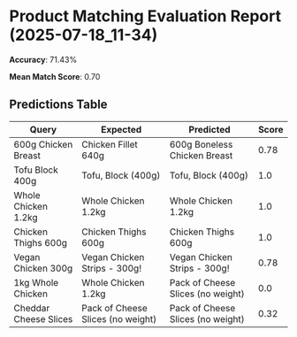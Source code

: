 # Product Matching Evaluation Report (2025-07-18_11-34)

**Accuracy**: 71.43%

**Mean Match Score**: 0.70

## Predictions Table

| Query | Expected | Predicted | Score |
|-------|----------|-----------|--------|
| 600g Chicken Breast | Chicken Fillet 640g | 600g Boneless Chicken Breast | 0.78 |
| Tofu Block 400g | Tofu, Block (400g) | Tofu, Block (400g) | 1.0 |
| Whole Chicken 1.2kg | Whole Chicken 1.2kg | Whole Chicken 1.2kg | 1.0 |
| Chicken Thighs 600g | Chicken Thighs 600g | Chicken Thighs 600g | 1.0 |
| Vegan Chicken 300g | Vegan Chicken Strips - 300g! | Vegan Chicken Strips - 300g! | 0.78 |
| 1kg Whole Chicken | Whole Chicken 1.2kg | Pack of Cheese Slices (no weight) | 0.0 |
| Cheddar Cheese Slices | Pack of Cheese Slices (no weight) | Pack of Cheese Slices (no weight) | 0.32 |

